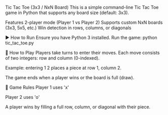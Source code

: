 Tic Tac Toe (3x3 / NxN Board)
This is a simple command-line Tic Tac Toe game in Python that supports any board size (default: 3x3).

Features
2-player mode (Player 1 vs Player 2)
Supports custom NxN boards (3x3, 5x5, etc.)
Win detection in rows, columns, or diagonals

▶️ How to Run
Ensure you have Python 3 installed.
Run the game: python tic_tac_toe.py

🎯 How to Play
Players take turns to enter their moves.
Each move consists of two integers: row and column (0-indexed).

Example: entering 1 2 places a piece at row 1, column 2.

The game ends when a player wins or the board is full (draw).

🧠 Game Rules
Player 1 uses 'x'

Player 2 uses 'o'

A player wins by filling a full row, column, or diagonal with their piece.